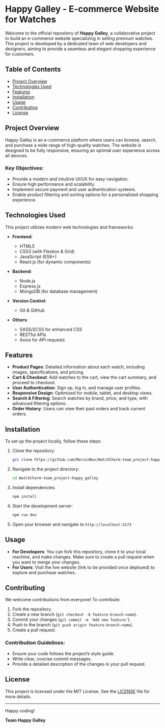 # Happy Galley - E-commerce Website for Watches

Welcome to the official repository of **Happy Galley**, a collaborative project
to build an e-commerce website specializing in selling premium watches. This
project is developed by a dedicated team of web developers and designers, aiming
to provide a seamless and elegant shopping experience for customers.

## Table of Contents

- [Project Overview](#project-overview)
- [Technologies Used](#technologies-used)
- [Features](#features)
- [Installation](#installation)
- [Usage](#usage)
- [Contributing](#contributing)
- [License](#license)

## Project Overview

Happy Galley is an e-commerce platform where users can browse, search, and
purchase a wide range of high-quality watches. The website is designed to be
fully responsive, ensuring an optimal user experience across all devices.

### Key Objectives:

- Provide a modern and intuitive UI/UX for easy navigation.
- Ensure high performance and scalability.
- Implement secure payment and user authentication systems.
- Enable product filtering and sorting options for a personalized shopping
  experience.

## Technologies Used

This project utilizes modern web technologies and frameworks:

- **Frontend**:

  - HTML5
  - CSS3 (with Flexbox & Grid)
  - JavaScript (ES6+)
  - React.js (for dynamic components)

- **Backend**:

  - Node.js
  - Express.js
  - MongoDB (for database management)

- **Version Control**:

  - Git & GitHub

- **Others**:
  - SASS/SCSS for enhanced CSS
  - RESTful APIs
  - Axios for API requests

## Features

- **Product Pages**: Detailed information about each watch, including images,
  specifications, and pricing.
- **Cart & Checkout**: Add watches to the cart, view the cart summary, and
  proceed to checkout.
- **User Authentication**: Sign up, log in, and manage user profiles.
- **Responsive Design**: Optimized for mobile, tablet, and desktop views.
- **Search & Filtering**: Search watches by brand, price, and type, with
  advanced filtering options.
- **Order History**: Users can view their past orders and track current orders.

## Installation

To set up the project locally, follow these steps:

1. Clone the repository:
   ```bash
   git clone https://github.com/MarvinNox/WatchCharm-team_project-happy_galley.git
   ```
2. Navigate to the project directory:
   ```bash
   cd WatchCharm-team_project-happy_galley
   ```
3. Install dependencies:
   ```bash
   npm install
   ```
4. Start the development server:
   ```bash
   npm run dev
   ```
5. Open your browser and navigate to `http://localhost:5173`

## Usage

- **For Developers**: You can fork this repository, clone it to your local
  machine, and make changes. Make sure to create a pull request when you want to
  merge your changes.
- **For Users**: Visit the live website (link to be provided once deployed) to
  explore and purchase watches.

## Contributing

We welcome contributions from everyone! To contribute:

1. Fork the repository.
2. Create a new branch (`git checkout -b feature-branch-name`).
3. Commit your changes (`git commit -m 'Add new feature'`).
4. Push to the branch (`git push origin feature-branch-name`).
5. Create a pull request.

### Contribution Guidelines:

- Ensure your code follows the project’s style guide.
- Write clear, concise commit messages.
- Provide a detailed description of the changes in your pull request.

## License

This project is licensed under the MIT License. See the [LICENSE](LICENSE) file
for more details.

---

Happy coding!

**Team Happy Galley**
